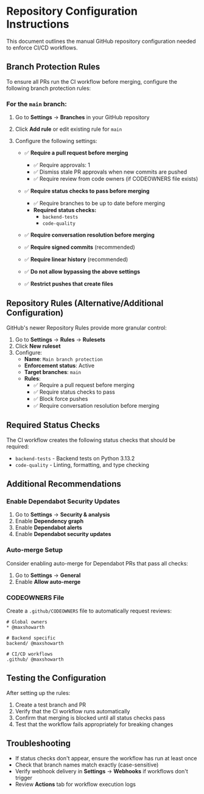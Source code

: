 # Repository Configuration Instructions

This document outlines the manual GitHub repository configuration needed to enforce CI/CD workflows.

## Branch Protection Rules

To ensure all PRs run the CI workflow before merging, configure the following branch protection rules:

### For the `main` branch:

1. Go to **Settings** → **Branches** in your GitHub repository
2. Click **Add rule** or edit existing rule for `main`
3. Configure the following settings:

   - ✅ **Require a pull request before merging**
     - ✅ Require approvals: 1
     - ✅ Dismiss stale PR approvals when new commits are pushed
     - ✅ Require review from code owners (if CODEOWNERS file exists)

   - ✅ **Require status checks to pass before merging**
     - ✅ Require branches to be up to date before merging
     - **Required status checks:**
       - `backend-tests`
       - `code-quality`

   - ✅ **Require conversation resolution before merging**
   - ✅ **Require signed commits** (recommended)
   - ✅ **Require linear history** (recommended)
   - ✅ **Do not allow bypassing the above settings**
   - ✅ **Restrict pushes that create files**

## Repository Rules (Alternative/Additional Configuration)

GitHub's newer Repository Rules provide more granular control:

1. Go to **Settings** → **Rules** → **Rulesets**
2. Click **New ruleset**
3. Configure:
   - **Name**: `Main branch protection`
   - **Enforcement status**: Active
   - **Target branches**: `main`
   - **Rules**:
     - ✅ Require a pull request before merging
     - ✅ Require status checks to pass
     - ✅ Block force pushes
     - ✅ Require conversation resolution before merging

## Required Status Checks

The CI workflow creates the following status checks that should be required:

- `backend-tests` - Backend tests on Python 3.13.2
- `code-quality` - Linting, formatting, and type checking

## Additional Recommendations

### Enable Dependabot Security Updates
1. Go to **Settings** → **Security & analysis**
2. Enable **Dependency graph**
3. Enable **Dependabot alerts**
4. Enable **Dependabot security updates**

### Auto-merge Setup
Consider enabling auto-merge for Dependabot PRs that pass all checks:
1. Go to **Settings** → **General**
2. Enable **Allow auto-merge**

### CODEOWNERS File
Create a `.github/CODEOWNERS` file to automatically request reviews:
```
# Global owners
* @maxshowarth

# Backend specific
backend/ @maxshowarth

# CI/CD workflows
.github/ @maxshowarth
```

## Testing the Configuration

After setting up the rules:

1. Create a test branch and PR
2. Verify that the CI workflow runs automatically
3. Confirm that merging is blocked until all status checks pass
4. Test that the workflow fails appropriately for breaking changes

## Troubleshooting

- If status checks don't appear, ensure the workflow has run at least once
- Check that branch names match exactly (case-sensitive)
- Verify webhook delivery in **Settings** → **Webhooks** if workflows don't trigger
- Review **Actions** tab for workflow execution logs